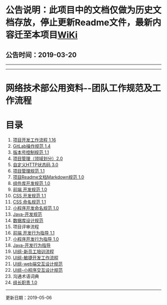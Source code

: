 # 公告说明：此项目中的文档仅做为历史文档存放，停止更新Readme文件，最新内容迁至本项目[WiKi](https://git.allhome.com.cn/NetWorksDatas/Public/standard/wikis/%E5%8D%83%E5%AE%B6%E7%BD%91%E7%BB%9C%E5%9B%A2%E9%98%9F%E5%85%AC%E7%94%A8%E8%B5%84%E6%96%99)
## 公告时间：2019-03-20

---
---

# 网络技术部公用资料--团队工作规范及工作流程

# 目录
1. [项目开发工作流程 1.16](http://git.allhome.com.cn/NetWorksDatas/Public/standard/blob/master/%E9%A1%B9%E7%9B%AE%E5%BC%80%E5%8F%91%E5%B7%A5%E4%BD%9C%E6%B5%81%E7%A8%8B%201.16.pdf)
2. [GitLab操作规范 1.4](https://git.allhome.com.cn/NetWorksDatas/Public/standard/blob/master/%E5%8D%83%E5%AE%B6%E7%BD%91%E7%BB%9CGitlab%E6%93%8D%E4%BD%9C%E8%A7%84%E8%8C%83%E5%92%8C%E5%B7%A5%E4%BD%9C%E6%B5%81.md)
3. [版本号控制规范 1.1](http://git.allhome.com.cn/NetWorksDatas/Public/standard/blob/master/%E7%89%88%E6%9C%AC%E5%8F%B7%E6%8E%A7%E5%88%B6%E8%A7%84%E8%8C%83%201.1.md)
4. [项目管理（领域划分）2.0](https://git.allhome.com.cn/NetWorksDatas/Public/standard/blob/master/%E9%A1%B9%E7%9B%AE%E7%AE%A1%E7%90%862.0.md)
5. [自定义HTTP状态码 3.0](https://git.allhome.com.cn/NetWorksDatas/Public/standard/blob/master/%E8%87%AA%E5%AE%9A%E4%B9%89HTTP%E7%8A%B6%E6%80%81%E7%A0%813.0.md)
6. [项目管理规范 1.1](http://git.allhome.com.cn/NetWorksDatas/Public/standard/blob/master/%E9%A1%B9%E7%9B%AE%E7%AE%A1%E7%90%86%E8%A7%84%E8%8C%83%201.1.md)
7. [项目Readme文档Markdown规范 1.0](http://git.allhome.com.cn/NetWorksDatas/Public/standard/blob/master/Readme%E6%96%87%E6%A1%A3Markdown%E8%A7%84%E8%8C%83%201.0.md)
8. [组件库开发规范 1.0](http://git.allhome.com.cn/NetWorksDatas/Public/standard/blob/master/%E7%BB%84%E4%BB%B6%E5%BA%93%E5%BC%80%E5%8F%91%E8%A7%84%E8%8C%83%201.0.md)
9. [前端 开发规范 1.0](http://git.allhome.com.cn/NetWorksDatas/Public/standard/blob/master/%E5%89%8D%E7%AB%AF%20%E5%BC%80%E5%8F%91%E8%A7%84%E8%8C%83%201.0.md)
10. [CSS 开发规范 1.1](http://git.allhome.com.cn/NetWorksDatas/Public/standard/blob/master/css%E5%BC%80%E5%8F%91%E8%A7%84%E8%8C%83%201.1.md)
11. [CSS 命名规范 1.1](http://git.allhome.com.cn/NetWorksDatas/Public/standard/blob/master/css%E5%91%BD%E5%90%8D%E8%A7%84%E8%8C%83%201.1.md)
12. [小程序开发命名规范 1.0](http://git.allhome.com.cn/NetWorksDatas/Public/standard/blob/master/%E5%B0%8F%E7%A8%8B%E5%BA%8F%E5%BC%80%E5%8F%91%E5%91%BD%E5%90%8D%E8%A7%84%E8%8C%83%201.0.md)
13. [Java-开发规范](https://git.allhome.com.cn/NetWorksDatas/Public/standard/blob/master/Java-%E5%BC%80%E5%8F%91%E8%A7%84%E8%8C%83.md)
14. [数据库设计规范](https://git.allhome.com.cn/NetWorksDatas/Public/standard/blob/master/%E6%95%B0%E6%8D%AE%E5%BA%93%E8%A7%84%E8%8C%83.md)
15. 项目评审流程
16. [前端 开发行为指导 1.1](http://git.allhome.com.cn/NetWorksDatas/Public/standard/blob/master/%E5%89%8D%E7%AB%AF%20%E5%BC%80%E5%8F%91%E8%A1%8C%E4%B8%BA%E6%8C%87%E5%AF%BC%201.1.md)
17. [小程序开发行为指导 1.0](http://git.allhome.com.cn/NetWorksDatas/Public/standard/blob/master/%E5%B0%8F%E7%A8%8B%E5%BA%8F%E5%BC%80%E5%8F%91%E8%A1%8C%E4%B8%BA%E6%8C%87%E5%AF%BC%201.0.md)
18. [Java-开发行为指导](https://git.allhome.com.cn/NetWorksDatas/Public/standard/blob/master/Java-%E5%BC%80%E5%8F%91%E8%A1%8C%E4%B8%BA%E6%8C%87%E5%AF%BC.md)
19. [UI组-新员工培训流程](https://git.allhome.com.cn/NetWorksDatas/Public/standard/blob/master/UI%E7%BB%84%E6%96%B0%E5%91%98%E5%B7%A5%E5%9F%B9%E8%AE%AD%E6%B5%81%E7%A8%8B1.0.md)
20. [UI组-敏捷开发工作流程](https://git.allhome.com.cn/NetWorksDatas/Public/standard/blob/master/UI%E7%BB%84%E6%95%8F%E6%8D%B7%E5%BC%80%E5%8F%91%E5%B7%A5%E4%BD%9C%E6%B5%81%E7%A8%8B%20v1.3.md)
21. [UI组-web端交互设计规范](http://showdoc.qianjiaonline.com/web/#/7?page_id=169)
22. [UI组-小程序交互设计规范](http://showdoc.qianjiaonline.com/web/#/8?page_id=170)
21. 沟通术语词典
22. [组长职责 1.0](http://git.allhome.com.cn/NetWorksDatas/Public/standard/blob/master/%E7%BB%84%E9%95%BF%E8%81%8C%E8%B4%A3%201.0.md)

---

更新日期：2019-05-06
